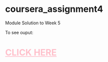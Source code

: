 # coursera_assignment4
Module Solution to Week 5
<br>
<p>To see ouput:</p>
<a href="https://mayaisa12.github.io/coursera_assignment4/" style="color:pink"><h1>CLICK HERE</h1></a>
